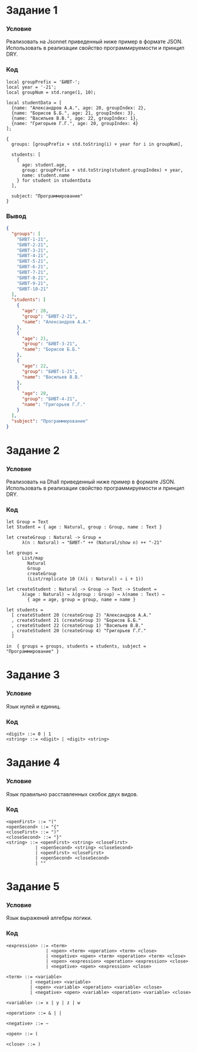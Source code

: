 # Задание 1
### Условие

Реализовать на Jsonnet приведенный ниже пример в формате JSON. Использовать в реализации свойство программируемости и принцип DRY.

### Код

```jsonnet
local groupPrefix = 'БИВТ-';
local year = '-21';
local groupNum = std.range(1, 10);

local studentData = [
  {name: "Александров А.А.", age: 20, groupIndex: 2},
  {name: "Борисов Б.Б.", age: 21, groupIndex: 3},
  {name: "Васильев В.В.", age: 22, groupIndex: 1},
  {name: "Григорьев Г.Г.", age: 20, groupIndex: 4}
];

{
  groups: [groupPrefix + std.toString(i) + year for i in groupNum],

  students: [
    {
      age: student.age,
      group: groupPrefix + std.toString(student.groupIndex) + year,
      name: student.name
    } for student in studentData
  ],

  subject: "Программирование"
}

```

### Вывод

```json
{
  "groups": [
    "БИВТ-1-21",
    "БИВТ-2-21",
    "БИВТ-3-21",
    "БИВТ-4-21",
    "БИВТ-5-21",
    "БИВТ-6-21",
    "БИВТ-7-21",
    "БИВТ-8-21",
    "БИВТ-9-21",
    "БИВТ-10-21"
  ],
  "students": [
    {
      "age": 20,
      "group": "БИВТ-2-21",
      "name": "Александров А.А."
    },
    {
      "age": 21,
      "group": "БИВТ-3-21",
      "name": "Борисов Б.Б."
    },
    {
      "age": 22,
      "group": "БИВТ-1-21",
      "name": "Васильев В.В."
    },
    {
      "age": 20,
      "group": "БИВТ-4-21",
      "name": "Григорьев Г.Г."
    }
  ],
  "subject": "Программирование"
}
```



# Задание 2
### Условие

Реализовать на Dhall приведенный ниже пример в формате JSON. Использовать в реализации свойство программируемости и принцип DRY.

### Код

```dhall
let Group = Text
let Student = { age : Natural, group : Group, name : Text }

let createGroup : Natural -> Group =
      λ(n : Natural) → "БИВТ-" ++ (Natural/show n) ++ "-21"

let groups =
      List/map
        Natural
        Group
        createGroup
        (List/replicate 10 (λ(i : Natural) → i + 1))

let createStudent : Natural -> Group -> Text -> Student =
      λ(age : Natural) → λ(group : Group) → λ(name : Text) →
        { age = age, group = group, name = name }

let students =
  [ createStudent 20 (createGroup 2) "Александров А.А."
  , createStudent 21 (createGroup 3) "Борисов Б.Б."
  , createStudent 22 (createGroup 1) "Васильев В.В."
  , createStudent 20 (createGroup 4) "Григорьев Г.Г."
  ]

in  { groups = groups, students = students, subject = "Программирование" }
```



# Задание 3
### Условие

Язык нулей и единиц.

### Код

```
<digit> ::= 0 | 1
<string> ::= <digit> | <digit> <string>
```



# Задание 4
### Условие

Язык правильно расставленных скобок двух видов.

### Код

```
<openFirst> ::= "("
<openSecond> ::= "{"
<closeFirst> ::= ")"
<closeSecond> ::= "}"
<string> ::= <openFirst> <string> <closeFirst> 
           | <openSecond> <string> <closeSecond> 
           | <openFirst> <closeFirst> 
           | <openSecond> <closeSecond> 
           | ""
```



# Задание 5
### Условие

Язык выражений алгебры логики.

### Код

```
<expression> ::= <term>
               | <open> <term> <operation> <term> <close>
               | <negative> <open> <term> <operation> <term> <close>
               | <open> <expression> <operation> <expression> <close>
               | <negative> <open> <expression> <close>

<term> ::= <variable>
         | <negative> <variable>
         | <open> <variable> <operation> <variable> <close>
         | <negative> <open> <variable> <operation> <variable> <close>

<variable> ::= x | y | z | w

<operation> ::= & | |

<negative> ::= ~

<open> ::= (

<close> ::= )
```
